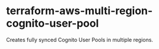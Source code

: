 # terraform-aws-multi-region-cognito-user-pool
Creates fully synced Cognito User Pools in multiple regions.
